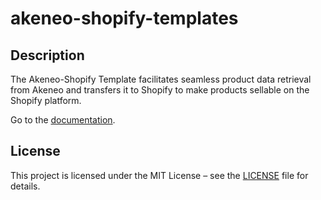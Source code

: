 # akeneo-shopify-templates

## Description

The Akeneo-Shopify Template facilitates seamless product data retrieval from Akeneo and transfers it to Shopify to make products sellable on the Shopify platform.

Go to the [documentation](https://github.com/alumio-int/akeneo-shopify-templates/wiki).

## License  
This project is licensed under the MIT License – see the [LICENSE](./LICENSE) file for details.
